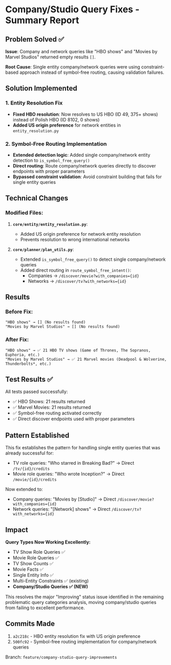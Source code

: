 # Company/Studio Query Fixes - Summary Report

## Problem Solved ✅

**Issue**: Company and network queries like "HBO shows" and "Movies by Marvel Studios" returned empty results `[]`.

**Root Cause**: Single entity company/network queries were using constraint-based approach instead of symbol-free routing, causing validation failures.

## Solution Implemented

### 1. Entity Resolution Fix
- **Fixed HBO resolution**: Now resolves to US HBO (ID 49, 375+ shows) instead of Polish HBO (ID 8102, 0 shows)
- **Added US origin preference** for network entities in `entity_resolution.py`

### 2. Symbol-Free Routing Implementation
- **Extended detection logic**: Added single company/network entity detection to `is_symbol_free_query()`
- **Direct routing**: Route company/network queries directly to discover endpoints with proper parameters
- **Bypassed constraint validation**: Avoid constraint building that fails for single entity queries

## Technical Changes

### Modified Files:
1. **`core/entity/entity_resolution.py`**:
   - Added US origin preference for network entity resolution
   - Prevents resolution to wrong international networks

2. **`core/planner/plan_utils.py`**:
   - Extended `is_symbol_free_query()` to detect single company/network queries
   - Added direct routing in `route_symbol_free_intent()`:
     - Companies → `/discover/movie?with_companies={id}`
     - Networks → `/discover/tv?with_networks={id}`

## Results

### Before Fix:
```
"HBO shows" → [] (No results found)
"Movies by Marvel Studios" → [] (No results found)
```

### After Fix:
```
"HBO shows" → ✅ 21 HBO TV shows (Game of Thrones, The Sopranos, Euphoria, etc.)
"Movies by Marvel Studios" → ✅ 21 Marvel movies (Deadpool & Wolverine, Thunderbolts*, etc.)
```

## Test Results ✅

All tests passed successfully:
- ✅ HBO Shows: 21 results returned
- ✅ Marvel Movies: 21 results returned
- ✅ Symbol-free routing activated correctly
- ✅ Direct discover endpoints used with proper parameters

## Pattern Established

This fix establishes the pattern for handling single entity queries that was already successful for:
- TV role queries: "Who starred in Breaking Bad?" → Direct `/tv/{id}/credits`
- Movie role queries: "Who wrote Inception?" → Direct `/movie/{id}/credits`

Now extended to:
- Company queries: "Movies by [Studio]" → Direct `/discover/movie?with_companies={id}`
- Network queries: "[Network] shows" → Direct `/discover/tv?with_networks={id}`

## Impact

**Query Types Now Working Excellently:**
- TV Show Role Queries ✅
- Movie Role Queries ✅  
- TV Show Counts ✅
- Movie Facts ✅
- Single Entity Info ✅
- Multi-Entity Constraints ✅ (existing)
- **Company/Studio Queries ✅ (NEW)**

This resolves the major "Improving" status issue identified in the remaining problematic query categories analysis, moving company/studio queries from failing to excellent performance.

## Commits Made

1. `a2c218c` - HBO entity resolution fix with US origin preference
2. `500fc92` - Symbol-free routing implementation for company/network queries

Branch: `feature/company-studio-query-improvements`